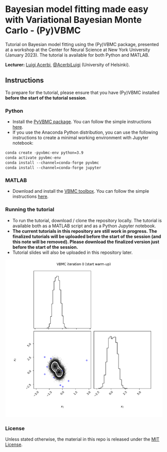 # Bayesian model fitting made easy with Variational Bayesian Monte Carlo - (Py)VBMC

Tutorial on Bayesian model fitting using the (Py)VBMC package, presented at a workshop at the Center for Neural Science at New York University (January 2023).
The tutorial is available for both Python and MATLAB.

**Lecturer:** [Luigi Acerbi](https://www.helsinki.fi/en/researchgroups/machine-and-human-intelligence), [@AcerbiLuigi](https://twitter.com/AcerbiLuigi) (University of Helsinki).


## Instructions

To prepare for the tutorial, please ensure that you have (Py)VBMC installed **before the start of the tutorial session**.

### Python

- Install the [PyVBMC package](https://github.com/acerbilab/pyvbmc). You can follow the simple instructions [here](https://acerbilab.github.io/pyvbmc/installation.html).
- If you use the Anaconda Python distribution, you can use the following instructions to create a minimal working environment with Jupyter notebook:
```
conda create -pyvbmc-env python=3.9
conda activate pyvbmc-env
conda install --channel=conda-forge pyvbmc
conda install --channel=conda-forge jupyter
```

### MATLAB

- Download and install the [VBMC toolbox](https://github.com/acerbilab/vbmc). You can follow the simple instructions [here](https://github.com/acerbilab/vbmc#installation).

### Running the tutorial

- To run the tutorial, download / clone the repository locally. The tutorial is available both as a MATLAB script and as a Python Jupyter notebook.
- **The current tutorials in this repository are still work in progress. The finalized tutorials will be uploaded before the start of the session (and this note will be removed). Please download the finalized version just before the start of the session.**
- Tutorial slides will also be uploaded in this repository later.

![PyVBMC demo](vbmc_animation.gif)

### License

Unless stated otherwise, the material in this repo is released under the [MIT License](LICENSE).

